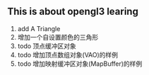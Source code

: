 ## This is about opengl3 learing ##
1. add A Triangle
2. 增加一个自设置颜色的三角形
2. todo 顶点缓冲区对象
3. todo 增加顶点数组对象(VAO)的样例
4. todo 增加映射缓冲区对象(MapBuffer)的样例